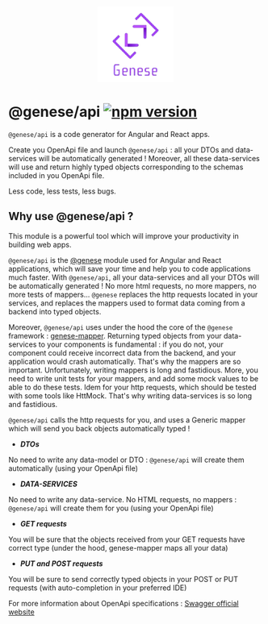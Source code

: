 <p align="center">
    <img src="https://raw.githubusercontent.com/geneseframework/mapper/develop/docs/logo-genese-150x150.png" alt="genese logo">
</p>

# @genese/api [![npm version](https://badge.fury.io/js/%40genese%2Fapi.svg)](https://badge.fury.io/js/%40genese%2Fapi)

`@genese/api` is a code generator for Angular and React apps.

Create you OpenApi file and launch `@genese/api` : all your DTOs and data-services will be automatically generated ! Moreover, all these data-services will use and return highly typed objects corresponding to the schemas included in you OpenApi file.

Less code, less tests, less bugs.

## Why use @genese/api ?

This module is a powerful tool which will improve your productivity in building web apps.

`@genese/api` is the [@genese](https://www.npmjs.com/package/genese) module used for Angular and React applications, which will save your time and help you to code applications much faster. With `@genese/api`, all your data-services and all your DTOs will be automatically generated ! No more html requests, no more mappers, no more tests of mappers...  `@genese` replaces the http requests located in your services, and replaces the mappers used to format data coming from a backend into typed objects.

Moreover, `@genese/api` uses under the hood the core of the `@genese` framework : [genese-mapper](https://www.npmjs.com/package/genese-mapper). Returning typed objects from your data-services to your components is fundamental : if you do not, your component could receive incorrect data from the backend, and your application would crash automatically. That's why the mappers are so important. Unfortunately, writing mappers is long and fastidious. More, you need to write unit tests for your mappers, and add some mock values to be able to do these tests. Idem for your http requests, which should be tested with some tools like HttMock. That's why writing data-services is so long and fastidious.

`@genese/api` calls the http requests for you, and uses a Generic mapper which will send you back objects automatically typed !

 * ***DTOs***

 No need to write any data-model or DTO : `@genese/api` will create them automatically (using your OpenApi file)
 * ***DATA-SERVICES***

 No need to write any data-service. No HTML requests, no mappers : `@genese/api` will create them for you (using your OpenApi file)
 * ***GET requests***

 You will be sure that the objects received from your GET requests have correct type (under the hood, genese-mapper maps all your data)
 * ***PUT and POST requests***

 You will be sure to send correctly typed objects in your POST or PUT requests (with auto-completion in your preferred IDE)

 For more information about OpenApi specifications : [Swagger official website](https://swagger.io/specification/)
